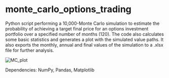# monte_carlo_options_trading

Python script performing a 10,000-Monte Carlo simulation to estimate the probability of achieving a target final price for an options investment portfolio over a specified number of months (120). The code also calculates some basic statistics and generates a plot with the simulated value paths. It also exports the monthly, annual and final values of the simulation to a .xlsx file for further analysis.


![MC_plot](https://github.com/vslgrf86/monte_carlo_options_trading/assets/58788051/25cb1c48-2e71-44aa-bc0f-59cc4391c39a)


Dependencies: NumPy, Pandas, Matplotlib
